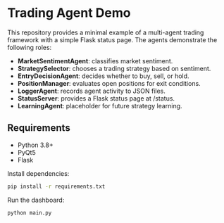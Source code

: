 # Trading Agent Demo

This repository provides a minimal example of a multi-agent trading framework with
a simple Flask status page. The agents demonstrate the following roles:

- **MarketSentimentAgent**: classifies market sentiment.
- **StrategySelector**: chooses a trading strategy based on sentiment.
- **EntryDecisionAgent**: decides whether to buy, sell, or hold.
- **PositionManager**: evaluates open positions for exit conditions.
- **LoggerAgent**: records agent activity to JSON files.
- **StatusServer**: provides a Flask status page at /status.
- **LearningAgent**: placeholder for future strategy learning.

## Requirements

- Python 3.8+
- PyQt5
- Flask

Install dependencies:

```bash
pip install -r requirements.txt
```

Run the dashboard:

```bash
python main.py
```

